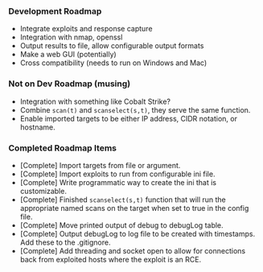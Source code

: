 ### Development Roadmap

- Integrate exploits and response capture
- Integration with nmap, openssl
- Output results to file, allow configurable output formats
- Make a web GUI (potentially)
- Cross compatibility (needs to run on Windows and Mac)

### Not on Dev Roadmap (musing)

- Integration with something like Cobalt Strike?
- Combine `scan(t)` and `scanselect(s,t)`, they serve the same function.
- Enable imported targets to be either IP address, CIDR notation, or hostname.

### Completed Roadmap Items

- [Complete] Import targets from file or argument.
- [Complete] Import exploits to run from configurable ini file.
- [Complete] Write programmatic way to create the ini that is customizable.
- [Complete] Finished `scanselect(s,t)` function that will run the appropriate
named scans on the target when set to true in the config file.
- [Complete] Move printed output of debug to debugLog table.
- [Complete] Output debugLog to log file to be created with timestamps. Add these
to the .gitignore.
- [Complete] Add threading and socket open to allow for connections back from exploited hosts
where the exploit is an RCE.